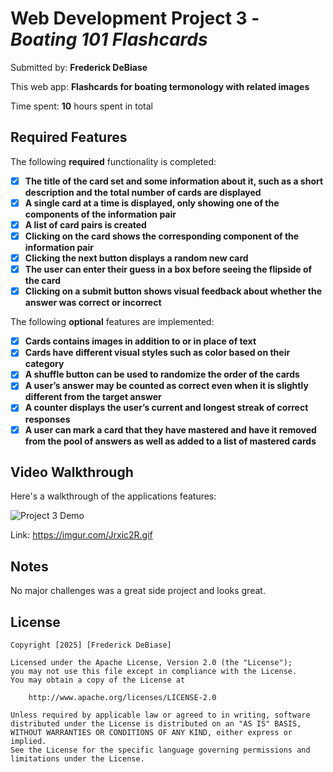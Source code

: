 # Web Development Project 3 - *Boating 101 Flashcards*

Submitted by: **Frederick DeBiase**

This web app: **Flashcards for boating termonology with related images**

Time spent: **10** hours spent in total

## Required Features

The following **required** functionality is completed:

- [x] **The title of the card set and some information about it, such as a short description and the total number of cards are displayed**
- [x] **A single card at a time is displayed, only showing one of the components of the information pair**
- [x] **A list of card pairs is created**
- [x] **Clicking on the card shows the corresponding component of the information pair**
- [x] **Clicking the next button displays a random new card**
- [x] **The user can enter their guess in a box before seeing the flipside of the card**
- [x] **Clicking on a submit button shows visual feedback about whether the answer was correct or incorrect**

The following **optional** features are implemented:

- [x] **Cards contains images in addition to or in place of text**
- [x] **Cards have different visual styles such as color based on their category**
- [x] **A shuffle button can be used to randomize the order of the cards**
- [x] **A user’s answer may be counted as correct even when it is slightly different from the target answer**
- [x] **A counter displays the user’s current and longest streak of correct responses**
- [x] **A user can mark a card that they have mastered and have it removed from the pool of answers as well as added to a list of mastered cards**

## Video Walkthrough

Here's a walkthrough of the applications features:

![Project 3 Demo](https://i.imgur.com/dAOrJYr.gif)

Link: https://imgur.com/Jrxic2R.gif

## Notes

No major challenges was a great side project and looks great.

## License

    Copyright [2025] [Frederick DeBiase]

    Licensed under the Apache License, Version 2.0 (the "License");
    you may not use this file except in compliance with the License.
    You may obtain a copy of the License at

        http://www.apache.org/licenses/LICENSE-2.0

    Unless required by applicable law or agreed to in writing, software
    distributed under the License is distributed on an "AS IS" BASIS,
    WITHOUT WARRANTIES OR CONDITIONS OF ANY KIND, either express or implied.
    See the License for the specific language governing permissions and
    limitations under the License.
